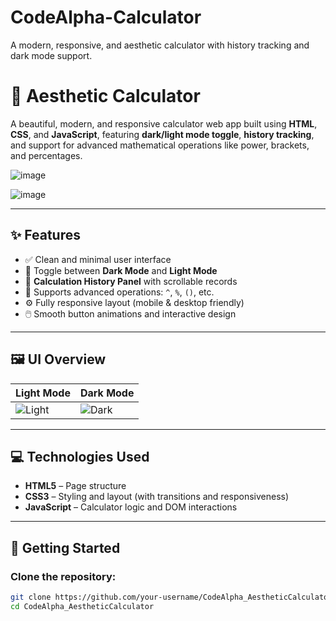 # CodeAlpha-Calculator
A modern, responsive, and aesthetic calculator with history tracking and dark mode support.
# 🧮 Aesthetic Calculator

A beautiful, modern, and responsive calculator web app built using **HTML**, **CSS**, and **JavaScript**, featuring **dark/light mode toggle**, **history tracking**, and support for advanced mathematical operations like power, brackets, and percentages.

![image](https://github.com/user-attachments/assets/1cda1be8-1446-4014-81e1-bfcac2038e61)

![image](https://github.com/user-attachments/assets/cbed8e64-5441-4665-a3e5-cfdc515ef097)


---

## ✨ Features

- ✅ Clean and minimal user interface
- 🌙 Toggle between **Dark Mode** and **Light Mode**
- 📜 **Calculation History Panel** with scrollable records
- 🧠 Supports advanced operations: `^`, `%`, `()`, etc.
- ⚙️ Fully responsive layout (mobile & desktop friendly)
- 🖱️ Smooth button animations and interactive design

---

## 🖼️ UI Overview

| Light Mode | Dark Mode |
|------------|-----------|
| ![Light](./assets/light-mode-preview.png) | ![Dark](./assets/dark-mode-preview.png) |

---

## 💻 Technologies Used

- **HTML5** – Page structure  
- **CSS3** – Styling and layout (with transitions and responsiveness)  
- **JavaScript** – Calculator logic and DOM interactions  

---

## 🚀 Getting Started

### Clone the repository:
```bash
git clone https://github.com/your-username/CodeAlpha_AestheticCalculator.git
cd CodeAlpha_AestheticCalculator

